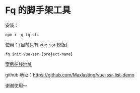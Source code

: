 # Fq 的脚手架工具

安装：

```
npm i -g fq-cli
```

使用：（目前只有 vue-ssr 模版）

```
fq init vue-ssr [project-name]
```

[案例在线地址](http://demo.newfq.com)

github 地址：https://github.com/Maxlasting/vue-ssr-list-demo

谢谢使用～